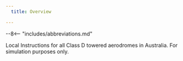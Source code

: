 ```yaml
---
  title: Overview

---
```


--8<-- "includes/abbreviations.md"

Local Instructions for all Class D towered aerodromes in Australia. For simulation purposes only.
